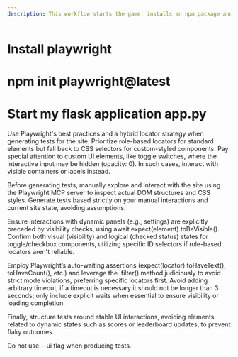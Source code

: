 ```yaml
---
description: This workflow starts the game, installs an npm package and runs the test
---
```


# Install playwright

# npm init playwright@latest

# Start my flask application app.py

Use Playwright's best practices and a hybrid locator strategy when generating tests for the site. Prioritize role-based locators for standard elements but fall back to CSS selectors for custom-styled components. Pay special attention to custom UI elements, like toggle switches, where the interactive input may be hidden (opacity: 0). In such cases, interact with visible containers or labels instead.

Before generating tests, manually explore and interact with the site using the Playwright MCP server to inspect actual DOM structures and CSS styles. Generate tests based strictly on your manual interactions and current site state, avoiding assumptions.

Ensure interactions with dynamic panels (e.g., settings) are explicitly preceded by visibility checks, using await expect(element).toBeVisible(). Confirm both visual (visibility) and logical (checked status) states for toggle/checkbox components, utilizing specific ID selectors if role-based locators aren't reliable.

Employ Playwright’s auto-waiting assertions (expect(locator).toHaveText(), toHaveCount(), etc.) and leverage the .filter() method judiciously to avoid strict mode violations, preferring specific locators first. Avoid adding arbitrary timeout, if a timeout is necessary it should not be longer than 3 seconds; only include explicit waits when essential to ensure visibility or loading completion.

Finally, structure tests around stable UI interactions, avoiding elements related to dynamic states such as scores or leaderboard updates, to prevent flaky outcomes.

Do not use --ui flag when producing tests.